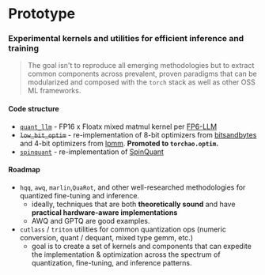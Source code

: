 # Prototype

### Experimental kernels and utilities for efficient inference and training

> The goal isn't to reproduce all emerging methodologies but to extract common components across prevalent, proven paradigms that can be modularized and composed with the `torch` stack as well as other OSS ML frameworks.

#### Code structure

- [`quant_llm`](quant_llm) - FP16 x Floatx mixed matmul kernel per [FP6-LLM](https://arxiv.org/abs/2401.14112)
- ~~`low_bit_optim`~~ - re-implementation of 8-bit optimizers from [bitsandbytes](https://github.com/TimDettmers/bitsandbytes) and 4-bit optimizers from [lpmm](https://github.com/thu-ml/low-bit-optimizers). **Promoted to `torchao.optim`.**
- [`spinquant`](spinquant) - re-implementation of [SpinQuant](https://arxiv.org/abs/2405.16406)

#### Roadmap

- `hqq`, `awq`, `marlin`,`QuaRot`, and other well-researched methodologies for quantized fine-tuning and inference.
  - ideally, techniques that are both **theoretically sound** and have **practical hardware-aware implementations**
  - AWQ and GPTQ are good examples.
- `cutlass` / `triton` utilities for common quantization ops (numeric conversion, quant / dequant, mixed type gemm, etc.)
  - goal is to create a set of kernels and components that can expedite the implementation & optimization across the spectrum of quantization, fine-tuning, and inference patterns.
